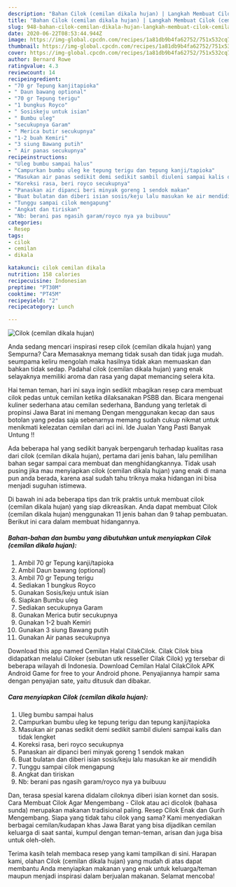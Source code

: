 ```yaml
---
description: "Bahan Cilok (cemilan dikala hujan) | Langkah Membuat Cilok (cemilan dikala hujan) Yang Paling Enak"
title: "Bahan Cilok (cemilan dikala hujan) | Langkah Membuat Cilok (cemilan dikala hujan) Yang Paling Enak"
slug: 948-bahan-cilok-cemilan-dikala-hujan-langkah-membuat-cilok-cemilan-dikala-hujan-yang-paling-enak
date: 2020-06-22T08:53:44.944Z
image: https://img-global.cpcdn.com/recipes/1a81db9b4fa62752/751x532cq70/cilok-cemilan-dikala-hujan-foto-resep-utama.jpg
thumbnail: https://img-global.cpcdn.com/recipes/1a81db9b4fa62752/751x532cq70/cilok-cemilan-dikala-hujan-foto-resep-utama.jpg
cover: https://img-global.cpcdn.com/recipes/1a81db9b4fa62752/751x532cq70/cilok-cemilan-dikala-hujan-foto-resep-utama.jpg
author: Bernard Rowe
ratingvalue: 4.3
reviewcount: 14
recipeingredient:
- "70 gr Tepung kanjitapioka"
- " Daun bawang optional"
- "70 gr Tepung terigu"
- "1 bungkus Royco"
- " Sosiskeju untuk isian"
- " Bumbu uleg"
- "secukupnya Garam"
- " Merica butir secukupnya"
- "1-2 buah Kemiri"
- "3 siung Bawang putih"
- " Air panas secukupnya"
recipeinstructions:
- "Uleg bumbu sampai halus"
- "Campurkan bumbu uleg ke tepung terigu dan tepung kanji/tapioka"
- "Masukan air panas sedikit demi sedikit sambil diuleni sampai kalis dan tidak lengket"
- "Koreksi rasa, beri royco secukupnya"
- "Panaskan air dipanci beri minyak goreng 1 sendok makan"
- "Buat bulatan dan diberi isian sosis/keju lalu masukan ke air mendidih"
- "Tunggu sampai cilok mengapung"
- "Angkat dan tiriskan"
- "Nb: berani pas ngasih garam/royco nya ya buibuuu"
categories:
- Resep
tags:
- cilok
- cemilan
- dikala

katakunci: cilok cemilan dikala 
nutrition: 158 calories
recipecuisine: Indonesian
preptime: "PT30M"
cooktime: "PT45M"
recipeyield: "2"
recipecategory: Lunch

---
```



![Cilok (cemilan dikala hujan)](https://img-global.cpcdn.com/recipes/1a81db9b4fa62752/751x532cq70/cilok-cemilan-dikala-hujan-foto-resep-utama.jpg)

Anda sedang mencari inspirasi resep cilok (cemilan dikala hujan) yang Sempurna? Cara Memasaknya memang tidak susah dan tidak juga mudah. seumpama keliru mengolah maka hasilnya tidak akan memuaskan dan bahkan tidak sedap. Padahal cilok (cemilan dikala hujan) yang enak selayaknya memiliki aroma dan rasa yang dapat memancing selera kita.

Hai teman teman, hari ini saya ingin sedikit mbagikan resep cara membuat cilok pedas untuk cemilan ketika dilaksanakan PSBB dan. Bicara mengenai kuliner sederhana atau cemilan sederhana, Bandung yang terletak di propinsi Jawa Barat ini memang Dengan menggunakan kecap dan saus botolan yang pedas saja sebenarnya memang sudah cukup nikmat untuk menikmati kelezatan cemilan dari aci ini. Ide Jualan Yang Pasti Banyak Untung !!

Ada beberapa hal yang sedikit banyak berpengaruh terhadap kualitas rasa dari cilok (cemilan dikala hujan), pertama dari jenis bahan, lalu pemilihan bahan segar sampai cara membuat dan menghidangkannya. Tidak usah pusing jika mau menyiapkan cilok (cemilan dikala hujan) yang enak di mana pun anda berada, karena asal sudah tahu triknya maka hidangan ini bisa menjadi suguhan istimewa.


Di bawah ini ada beberapa tips dan trik praktis untuk membuat cilok (cemilan dikala hujan) yang siap dikreasikan. Anda dapat membuat Cilok (cemilan dikala hujan) menggunakan 11 jenis bahan dan 9 tahap pembuatan. Berikut ini cara dalam membuat hidangannya.

<!--inarticleads1-->

##### Bahan-bahan dan bumbu yang dibutuhkan untuk menyiapkan Cilok (cemilan dikala hujan):

1. Ambil 70 gr Tepung kanji/tapioka
1. Ambil  Daun bawang (optional)
1. Ambil 70 gr Tepung terigu
1. Sediakan 1 bungkus Royco
1. Gunakan  Sosis/keju untuk isian
1. Siapkan  Bumbu uleg
1. Sediakan secukupnya Garam
1. Gunakan  Merica butir secukupnya
1. Gunakan 1-2 buah Kemiri
1. Gunakan 3 siung Bawang putih
1. Gunakan  Air panas secukupnya


Download this app named Cemilan Halal CilakCilok. Cilak Cilok bisa didapatkan melalui Ciloker (sebutan utk resseller Cilak Cilok) yg tersebar di beberapa wilayah di Indonesia. Download Cemilan Halal CilakCilok APK Android Game for free to your Android phone. Penyajiannya hampir sama dengan penyajian sate, yaitu ditusuk dan dibakar. 

<!--inarticleads2-->

##### Cara menyiapkan Cilok (cemilan dikala hujan):

1. Uleg bumbu sampai halus
1. Campurkan bumbu uleg ke tepung terigu dan tepung kanji/tapioka
1. Masukan air panas sedikit demi sedikit sambil diuleni sampai kalis dan tidak lengket
1. Koreksi rasa, beri royco secukupnya
1. Panaskan air dipanci beri minyak goreng 1 sendok makan
1. Buat bulatan dan diberi isian sosis/keju lalu masukan ke air mendidih
1. Tunggu sampai cilok mengapung
1. Angkat dan tiriskan
1. Nb: berani pas ngasih garam/royco nya ya buibuuu


Dan, terasa spesial karena didalam ciloknya diberi isian kornet dan sosis. Cara Membuat Cilok Agar Mengembang - Cilok atau aci dicolok (bahasa sunda) merupakan makanan tradisional paling. Resep Cilok Enak dan Gurih Mengembang. Siapa yang tidak tahu cilok yang sama? Kami menyediakan berbagai cemilan/kudapan khas Jawa Barat yang bisa dijadikan cemilan keluarga di saat santai, kumpul dengan teman-teman, arisan dan juga bisa untuk oleh-oleh. 

Terima kasih telah membaca resep yang kami tampilkan di sini. Harapan kami, olahan Cilok (cemilan dikala hujan) yang mudah di atas dapat membantu Anda menyiapkan makanan yang enak untuk keluarga/teman maupun menjadi inspirasi dalam berjualan makanan. Selamat mencoba!
